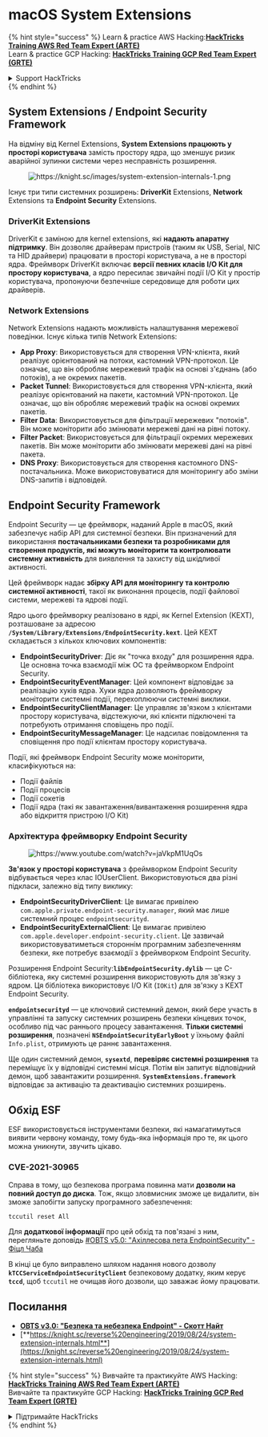 # macOS System Extensions

{% hint style="success" %}
Learn & practice AWS Hacking:<img src="/.gitbook/assets/arte.png" alt="" data-size="line">[**HackTricks Training AWS Red Team Expert (ARTE)**](https://training.hacktricks.xyz/courses/arte)<img src="/.gitbook/assets/arte.png" alt="" data-size="line">\
Learn & practice GCP Hacking: <img src="/.gitbook/assets/grte.png" alt="" data-size="line">[**HackTricks Training GCP Red Team Expert (GRTE)**<img src="/.gitbook/assets/grte.png" alt="" data-size="line">](https://training.hacktricks.xyz/courses/grte)

<details>

<summary>Support HackTricks</summary>

* Check the [**subscription plans**](https://github.com/sponsors/carlospolop)!
* **Join the** 💬 [**Discord group**](https://discord.gg/hRep4RUj7f) or the [**telegram group**](https://t.me/peass) or **follow** us on **Twitter** 🐦 [**@hacktricks\_live**](https://twitter.com/hacktricks\_live)**.**
* **Share hacking tricks by submitting PRs to the** [**HackTricks**](https://github.com/carlospolop/hacktricks) and [**HackTricks Cloud**](https://github.com/carlospolop/hacktricks-cloud) github repos.

</details>
{% endhint %}

## System Extensions / Endpoint Security Framework

На відміну від Kernel Extensions, **System Extensions працюють у просторі користувача** замість простору ядра, що зменшує ризик аварійної зупинки системи через несправність розширення.

<figure><img src="../../../.gitbook/assets/image (606).png" alt="https://knight.sc/images/system-extension-internals-1.png"><figcaption></figcaption></figure>

Існує три типи системних розширень: **DriverKit** Extensions, **Network** Extensions та **Endpoint Security** Extensions.

### **DriverKit Extensions**

DriverKit є заміною для kernel extensions, які **надають апаратну підтримку**. Він дозволяє драйверам пристроїв (таким як USB, Serial, NIC та HID драйвери) працювати в просторі користувача, а не в просторі ядра. Фреймворк DriverKit включає **версії певних класів I/O Kit для простору користувача**, а ядро пересилає звичайні події I/O Kit у простір користувача, пропонуючи безпечніше середовище для роботи цих драйверів.

### **Network Extensions**

Network Extensions надають можливість налаштування мережевої поведінки. Існує кілька типів Network Extensions:

* **App Proxy**: Використовується для створення VPN-клієнта, який реалізує орієнтований на потоки, кастомний VPN-протокол. Це означає, що він обробляє мережевий трафік на основі з'єднань (або потоків), а не окремих пакетів.
* **Packet Tunnel**: Використовується для створення VPN-клієнта, який реалізує орієнтований на пакети, кастомний VPN-протокол. Це означає, що він обробляє мережевий трафік на основі окремих пакетів.
* **Filter Data**: Використовується для фільтрації мережевих "потоків". Він може моніторити або змінювати мережеві дані на рівні потоку.
* **Filter Packet**: Використовується для фільтрації окремих мережевих пакетів. Він може моніторити або змінювати мережеві дані на рівні пакета.
* **DNS Proxy**: Використовується для створення кастомного DNS-постачальника. Може використовуватися для моніторингу або зміни DNS-запитів і відповідей.

## Endpoint Security Framework

Endpoint Security — це фреймворк, наданий Apple в macOS, який забезпечує набір API для системної безпеки. Він призначений для використання **постачальниками безпеки та розробниками для створення продуктів, які можуть моніторити та контролювати системну активність** для виявлення та захисту від шкідливої активності.

Цей фреймворк надає **збірку API для моніторингу та контролю системної активності**, такої як виконання процесів, події файлової системи, мережеві та ядрові події.

Ядро цього фреймворку реалізовано в ядрі, як Kernel Extension (KEXT), розташоване за адресою **`/System/Library/Extensions/EndpointSecurity.kext`**. Цей KEXT складається з кількох ключових компонентів:

* **EndpointSecurityDriver**: Діє як "точка входу" для розширення ядра. Це основна точка взаємодії між ОС та фреймворком Endpoint Security.
* **EndpointSecurityEventManager**: Цей компонент відповідає за реалізацію хуків ядра. Хуки ядра дозволяють фреймворку моніторити системні події, перехоплюючи системні виклики.
* **EndpointSecurityClientManager**: Це управляє зв'язком з клієнтами простору користувача, відстежуючи, які клієнти підключені та потребують отримання сповіщень про події.
* **EndpointSecurityMessageManager**: Це надсилає повідомлення та сповіщення про події клієнтам простору користувача.

Події, які фреймворк Endpoint Security може моніторити, класифікуються на:

* Події файлів
* Події процесів
* Події сокетів
* Події ядра (такі як завантаження/вивантаження розширення ядра або відкриття пристрою I/O Kit)

### Архітектура фреймворку Endpoint Security

<figure><img src="../../../.gitbook/assets/image (1068).png" alt="https://www.youtube.com/watch?v=jaVkpM1UqOs"><figcaption></figcaption></figure>

**Зв'язок у просторі користувача** з фреймворком Endpoint Security відбувається через клас IOUserClient. Використовуються два різні підкласи, залежно від типу виклику:

* **EndpointSecurityDriverClient**: Це вимагає привілею `com.apple.private.endpoint-security.manager`, який має лише системний процес `endpointsecurityd`.
* **EndpointSecurityExternalClient**: Це вимагає привілею `com.apple.developer.endpoint-security.client`. Це зазвичай використовуватиметься стороннім програмним забезпеченням безпеки, яке потребує взаємодії з фреймворком Endpoint Security.

Розширення Endpoint Security:**`libEndpointSecurity.dylib`** — це C-бібліотека, яку системні розширення використовують для зв'язку з ядром. Ця бібліотека використовує I/O Kit (`IOKit`) для зв'язку з KEXT Endpoint Security.

**`endpointsecurityd`** — це ключовий системний демон, який бере участь в управлінні та запуску системних розширень безпеки кінцевих точок, особливо під час раннього процесу завантаження. **Тільки системні розширення**, позначені **`NSEndpointSecurityEarlyBoot`** у їхньому файлі `Info.plist`, отримують це раннє завантаження.

Ще один системний демон, **`sysextd`**, **перевіряє системні розширення** та переміщує їх у відповідні системні місця. Потім він запитує відповідний демон, щоб завантажити розширення. **`SystemExtensions.framework`** відповідає за активацію та деактивацію системних розширень.

## Обхід ESF

ESF використовується інструментами безпеки, які намагатимуться виявити червону команду, тому будь-яка інформація про те, як цього можна уникнути, звучить цікаво.

### CVE-2021-30965

Справа в тому, що безпекова програма повинна мати **дозволи на повний доступ до диска**. Тож, якщо зловмисник зможе це видалити, він зможе запобігти запуску програмного забезпечення:
```bash
tccutil reset All
```
Для **додаткової інформації** про цей обхід та пов'язані з ним, перегляньте доповідь [#OBTS v5.0: "Ахіллесова пета EndpointSecurity" - Фіцл Чаба](https://www.youtube.com/watch?v=lQO7tvNCoTI)

В кінці це було виправлено шляхом надання нового дозволу **`kTCCServiceEndpointSecurityClient`** безпековому додатку, яким керує **`tccd`**, щоб `tccutil` не очищав його дозволи, що заважає йому працювати.

## Посилання

* [**OBTS v3.0: "Безпека та небезпека Endpoint" - Скотт Найт**](https://www.youtube.com/watch?v=jaVkpM1UqOs)
* [**https://knight.sc/reverse%20engineering/2019/08/24/system-extension-internals.html**](https://knight.sc/reverse%20engineering/2019/08/24/system-extension-internals.html)

{% hint style="success" %}
Вивчайте та практикуйте AWS Hacking:<img src="/.gitbook/assets/arte.png" alt="" data-size="line">[**HackTricks Training AWS Red Team Expert (ARTE)**](https://training.hacktricks.xyz/courses/arte)<img src="/.gitbook/assets/arte.png" alt="" data-size="line">\
Вивчайте та практикуйте GCP Hacking: <img src="/.gitbook/assets/grte.png" alt="" data-size="line">[**HackTricks Training GCP Red Team Expert (GRTE)**<img src="/.gitbook/assets/grte.png" alt="" data-size="line">](https://training.hacktricks.xyz/courses/grte)

<details>

<summary>Підтримайте HackTricks</summary>

* Перевірте [**плани підписки**](https://github.com/sponsors/carlospolop)!
* **Приєднуйтесь до** 💬 [**групи Discord**](https://discord.gg/hRep4RUj7f) або [**групи Telegram**](https://t.me/peass) або **слідкуйте** за нами в **Twitter** 🐦 [**@hacktricks\_live**](https://twitter.com/hacktricks\_live)**.**
* **Діліться хакерськими трюками, надсилаючи PR до** [**HackTricks**](https://github.com/carlospolop/hacktricks) та [**HackTricks Cloud**](https://github.com/carlospolop/hacktricks-cloud) репозиторіїв на GitHub.

</details>
{% endhint %}
